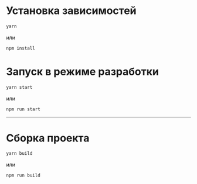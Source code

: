 # Установка зависимостей

```bash
yarn
```

или

```bash
npm install
```

# Запуск в режиме разработки

```bash
yarn start
```

или

```bash
npm run start
```

---

# Сборка проекта

```bash
yarn build
```

или

```bash
npm run build
```
